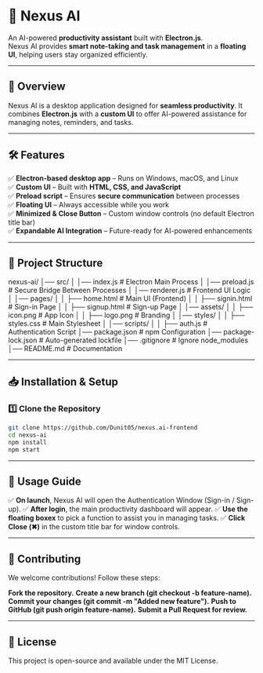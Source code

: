 # 🚀 Nexus AI
An AI-powered **productivity assistant** built with **Electron.js**.  
Nexus AI provides **smart note-taking and task management** in a **floating UI**, helping users stay organized efficiently.

---

## 📖 **Overview**
Nexus AI is a desktop application designed for **seamless productivity**. It combines **Electron.js** with a **custom UI** to offer AI-powered assistance for managing notes, reminders, and tasks.

---

## 🛠 **Features**
✅ **Electron-based desktop app** – Runs on Windows, macOS, and Linux  
✅ **Custom UI** – Built with **HTML, CSS, and JavaScript**  
✅ **Preload script** – Ensures **secure communication** between processes  
✅ **Floating UI** – Always accessible while you work  
✅ **Minimized & Close Button** – Custom window controls (no default Electron title bar)  
✅ **Expandable AI Integration** – Future-ready for AI-powered enhancements  

---

## 📂 **Project Structure**
nexus-ai/ │── src/ │ │── index.js # Electron Main Process │ │── preload.js # Secure Bridge Between Processes │ │── renderer.js # Frontend UI Logic │ │── pages/ │ │ ├── home.html # Main UI (Frontend) │ │ ├── signin.html # Sign-in Page │ │ ├── signup.html # Sign-up Page │ │── assets/ │ │ ├── icon.png # App Icon │ │ ├── logo.png # Branding │ │── styles/ │ │ ├── styles.css # Main Stylesheet │ │── scripts/ │ │ ├── auth.js # Authentication Script │── package.json # npm Configuration │── package-lock.json # Auto-generated lockfile │── .gitignore # Ignore node_modules │── README.md # Documentation


---

## 📥 **Installation & Setup**
### **1️⃣ Clone the Repository**
```sh
git clone https://github.com/Dunit05/nexus.ai-frontend
cd nexus-ai
npm install
npm start
```

---

## 🚀 Usage Guide
✅ **On launch**, Nexus AI will open the Authentication Window (Sign-in / Sign-up).
✅ **After login**, the main productivity dashboard will appear.
✅ **Use the floating boxex** to pick a function to assist you in managing tasks.
✅ **Click Close (✖)** in the custom title bar for window controls.

---

## 🤝 Contributing
We welcome contributions! Follow these steps:

**Fork the repository.**
**Create a new branch (git checkout -b feature-name).**
**Commit your changes (git commit -m "Added new feature").**
**Push to GitHub (git push origin feature-name).**
**Submit a Pull Request for review.**

---

## 📄 License
This project is open-source and available under the MIT License.

